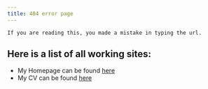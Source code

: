 ```yaml
---
title: 404 error page
---
```


```contact
If you are reading this, you made a mistake in typing the url.
```

Here is a list of all working sites:
----

- My Homepage can be found [here](/index.html)
- My CV can be found [here](/cv.html)